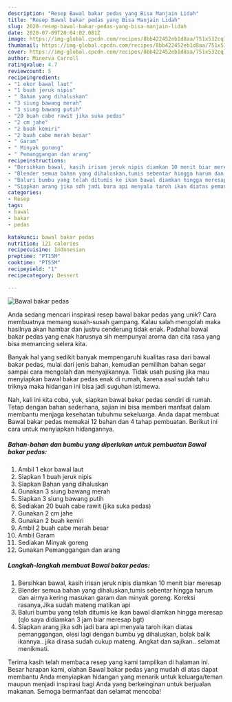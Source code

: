 ```yaml
---
description: "Resep Bawal bakar pedas yang Bisa Manjain Lidah"
title: "Resep Bawal bakar pedas yang Bisa Manjain Lidah"
slug: 2020-resep-bawal-bakar-pedas-yang-bisa-manjain-lidah
date: 2020-07-09T20:04:02.081Z
image: https://img-global.cpcdn.com/recipes/8bb422452eb1d8aa/751x532cq70/bawal-bakar-pedas-foto-resep-utama.jpg
thumbnail: https://img-global.cpcdn.com/recipes/8bb422452eb1d8aa/751x532cq70/bawal-bakar-pedas-foto-resep-utama.jpg
cover: https://img-global.cpcdn.com/recipes/8bb422452eb1d8aa/751x532cq70/bawal-bakar-pedas-foto-resep-utama.jpg
author: Minerva Carroll
ratingvalue: 4.7
reviewcount: 5
recipeingredient:
- "1 ekor bawal laut"
- "1 buah jeruk nipis"
- " Bahan yang dihaluskan"
- "3 siung bawang merah"
- "3 siung bawang putih"
- "20 buah cabe rawit jika suka pedas"
- "2 cm jahe"
- "2 buah kemiri"
- "2 buah cabe merah besar"
- " Garam"
- " Minyak goreng"
- " Pemanggangan dan arang"
recipeinstructions:
- "Bersihkan bawal, kasih irisan jeruk nipis diamkan 10 menit biar meresap"
- "Blender semua bahan yang dihaluskan,tumis sebentar hingga harum dan airnya kering masukan garam dan minyak goreng. Koreksi rasanya,Jika sudah mateng matikan api"
- "Baluri bumbu yang telah ditumis ke ikan bawal diamkan hingga meresap (qlo saya didiamkan 3 jam biar meresap bgt)"
- "Siapkan arang jika sdh jadi bara api menyala taroh ikan diatas pemanggangan, olesi lagi dengan bumbu yg dihaluskan, bolak balik ikannya.. jika dirasa sudah cukup mateng. Angkat dan sajikan.. selamat menikmati."
categories:
- Resep
tags:
- bawal
- bakar
- pedas

katakunci: bawal bakar pedas 
nutrition: 121 calories
recipecuisine: Indonesian
preptime: "PT15M"
cooktime: "PT55M"
recipeyield: "1"
recipecategory: Dessert

---
```



![Bawal bakar pedas](https://img-global.cpcdn.com/recipes/8bb422452eb1d8aa/751x532cq70/bawal-bakar-pedas-foto-resep-utama.jpg)

Anda sedang mencari inspirasi resep bawal bakar pedas yang unik? Cara membuatnya memang susah-susah gampang. Kalau salah mengolah maka hasilnya akan hambar dan justru cenderung tidak enak. Padahal bawal bakar pedas yang enak harusnya sih mempunyai aroma dan cita rasa yang bisa memancing selera kita.



Banyak hal yang sedikit banyak mempengaruhi kualitas rasa dari bawal bakar pedas, mulai dari jenis bahan, kemudian pemilihan bahan segar sampai cara mengolah dan menyajikannya. Tidak usah pusing jika mau menyiapkan bawal bakar pedas enak di rumah, karena asal sudah tahu triknya maka hidangan ini bisa jadi suguhan istimewa.


Nah, kali ini kita coba, yuk, siapkan bawal bakar pedas sendiri di rumah. Tetap dengan bahan sederhana, sajian ini bisa memberi manfaat dalam membantu menjaga kesehatan tubuhmu sekeluarga. Anda dapat membuat Bawal bakar pedas memakai 12 bahan dan 4 tahap pembuatan. Berikut ini cara untuk menyiapkan hidangannya.

<!--inarticleads1-->

##### Bahan-bahan dan bumbu yang diperlukan untuk pembuatan Bawal bakar pedas:

1. Ambil 1 ekor bawal laut
1. Siapkan 1 buah jeruk nipis
1. Siapkan  Bahan yang dihaluskan
1. Gunakan 3 siung bawang merah
1. Siapkan 3 siung bawang putih
1. Sediakan 20 buah cabe rawit (jika suka pedas)
1. Gunakan 2 cm jahe
1. Gunakan 2 buah kemiri
1. Ambil 2 buah cabe merah besar
1. Ambil  Garam
1. Sediakan  Minyak goreng
1. Gunakan  Pemanggangan dan arang




<!--inarticleads2-->

##### Langkah-langkah membuat Bawal bakar pedas:

1. Bersihkan bawal, kasih irisan jeruk nipis diamkan 10 menit biar meresap
1. Blender semua bahan yang dihaluskan,tumis sebentar hingga harum dan airnya kering masukan garam dan minyak goreng. Koreksi rasanya,Jika sudah mateng matikan api
1. Baluri bumbu yang telah ditumis ke ikan bawal diamkan hingga meresap (qlo saya didiamkan 3 jam biar meresap bgt)
1. Siapkan arang jika sdh jadi bara api menyala taroh ikan diatas pemanggangan, olesi lagi dengan bumbu yg dihaluskan, bolak balik ikannya.. jika dirasa sudah cukup mateng. Angkat dan sajikan.. selamat menikmati.




Terima kasih telah membaca resep yang kami tampilkan di halaman ini. Besar harapan kami, olahan Bawal bakar pedas yang mudah di atas dapat membantu Anda menyiapkan hidangan yang menarik untuk keluarga/teman maupun menjadi inspirasi bagi Anda yang berkeinginan untuk berjualan makanan. Semoga bermanfaat dan selamat mencoba!
